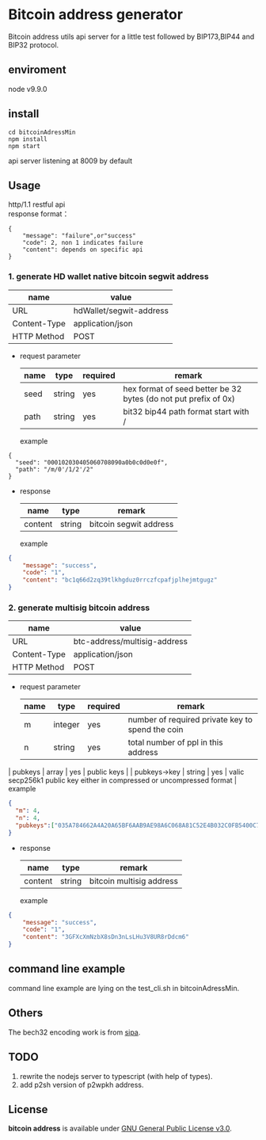 # Bitcoin address generator
Bitcoin address utils api server for a little test followed by BIP173,BIP44 and BIP32 protocol.

## enviroment
node v9.9.0

## install
```
cd bitcoinAdressMin 
npm install 
npm start
```
api server listening at 8009 by default

## Usage
http/1.1 restful api  
response format：

```
{
    "message": "failure",or"success"
    "code": 2, non 1 indicates failure
    "content": depends on specific api
}
```

### 1. generate HD wallet native bitcoin segwit address

| name         | value               |
| ------------ | ---------------- |
| URL          | hdWallet/segwit-address |
| Content-Type | application/json |
| HTTP Method  | POST             |



- request parameter

  | name    |type         | required | remark                          |
  | ------- | ------------ | -------- | ----------------------------- |
  | seed     | string       | yes       |hex format of seed better be 32 bytes (do not put prefix of 0x)|
  | path | string | yes       | bit32 bip44 path format start with / |


  example

```
{
  "seed": "000102030405060708090a0b0c0d0e0f",
  "path": "/m/0'/1/2'/2"
}
```

- response

  | name    | type   | remark          |
  | ------- | ------ | ------------- |
  | content | string | bitcoin segwit address |

  example

```json
{
    "message": "success",
    "code": "1",
    "content": "bc1q66d2zq39tlkhgduz0rrczfcpafjplhejmtgugz"
}
```



### 2. generate multisig bitcoin address

| name         | value               |
| ------------ | ---------------- |
| URL          | btc-address/multisig-address |
| Content-Type | application/json |
| HTTP Method  | POST             |



- request parameter

  | name    |type         | required | remark                          |
  | ------- | ------------ | -------- | ----------------------------- |
  | m     | integer       | yes |number of required private key to spend the coin|
  | n | string | yes       | total number of ppl in this address |
| pubkeys | array | yes       | public keys |
| pubkeys->key | string | yes       | valic secp256k1 public key either in compressed or uncompressed format |
  example

```json
{
  "m": 4,
  "n": 4,
  "pubkeys":["035A784662A4A20A65BF6AAB9AE98A6C068A81C52E4B032C0FB5400C706CFCCC56","02783FF15881379F4BA64FD883572E2E750C90B79B9317067EAB36188D19189FF0","02B04A7D9956B020297C5449F59CD6206304A77BEE047D97681620C7E703578073","024CFFEA626FA0C47ABCB97250D7093E335278D92337C140FD50658080A3B0686B"]
}
```

- response

  | name    | type   | remark          |
  | ------- | ------ | ------------- |
  | content | string | bitcoin multisig address |

  example

```json
{
    "message": "success",
    "code": "1",
    "content": "3GFXcXmNzbX8sDn3nLsLHu3V8UR8rDdcm6"
}
```
## command line example
command line example are lying on the test_cli.sh in bitcoinAdressMin.
## Others
The bech32 encoding work is from [sipa](https://github.com/sipa/bech32/tree/master/ref/javascript).

## TODO
1. rewrite the nodejs server to typescript (with help of types).
2. add p2sh version of p2wpkh address.

## License


**bitcoin address** is available under [GNU General Public License v3.0](LICENSE).












